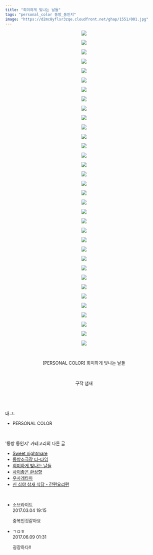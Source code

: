 ```yaml
---
title: "희미하게 빛나는 날들"
tags: "personal_color 동방_동인지"
image: "https://d2mc8yflsr3zqe.cloudfront.net/ghap/1551/001.jpg"
---
```

<div class="article">
<p style="text-align: center; clear: none; float: none;"><img src="{{ site.imgserver2 }}/ghap/1551/001.jpg"/></p>
<p style="text-align: center; clear: none; float: none;"><img src="{{ site.imgserver2 }}/ghap/1551/002.jpg"/></p>
<p style="text-align: center; clear: none; float: none;"><img src="{{ site.imgserver2 }}/ghap/1551/003.jpg"/></p>
<p style="text-align: center; clear: none; float: none;"><img src="{{ site.imgserver2 }}/ghap/1551/004.jpg"/></p>
<p style="text-align: center; clear: none; float: none;"><img src="{{ site.imgserver2 }}/ghap/1551/005.jpg"/></p>
<p style="text-align: center; clear: none; float: none;"><img src="{{ site.imgserver2 }}/ghap/1551/006.jpg"/></p>
<p style="text-align: center; clear: none; float: none;"><img src="{{ site.imgserver2 }}/ghap/1551/007.jpg"/></p>
<p style="text-align: center; clear: none; float: none;"><img src="{{ site.imgserver2 }}/ghap/1551/008.jpg"/></p>
<p style="text-align: center; clear: none; float: none;"><img src="{{ site.imgserver2 }}/ghap/1551/009.jpg"/></p>
<p style="text-align: center; clear: none; float: none;"><img src="{{ site.imgserver2 }}/ghap/1551/010.jpg"/></p>
<p style="text-align: center; clear: none; float: none;"><img src="{{ site.imgserver2 }}/ghap/1551/011.jpg"/></p>
<p style="text-align: center; clear: none; float: none;"><img src="{{ site.imgserver2 }}/ghap/1551/012.jpg"/></p>
<p style="text-align: center; clear: none; float: none;"><img src="{{ site.imgserver2 }}/ghap/1551/013.jpg"/></p>
<p style="text-align: center; clear: none; float: none;"><img src="{{ site.imgserver2 }}/ghap/1551/014.jpg"/></p>
<p style="text-align: center; clear: none; float: none;"><img src="{{ site.imgserver2 }}/ghap/1551/015.jpg"/></p>
<p style="text-align: center; clear: none; float: none;"><img src="{{ site.imgserver2 }}/ghap/1551/016.jpg"/></p>
<p style="text-align: center; clear: none; float: none;"><img src="{{ site.imgserver2 }}/ghap/1551/017.jpg"/></p>
<p style="text-align: center; clear: none; float: none;"><img src="{{ site.imgserver2 }}/ghap/1551/018.jpg"/></p>
<p style="text-align: center; clear: none; float: none;"><img src="{{ site.imgserver2 }}/ghap/1551/019.jpg"/></p>
<p style="text-align: center; clear: none; float: none;"><img src="{{ site.imgserver2 }}/ghap/1551/020.jpg"/></p>
<p style="text-align: center; clear: none; float: none;"><img src="{{ site.imgserver2 }}/ghap/1551/021.jpg"/></p>
<p style="text-align: center; clear: none; float: none;"><img src="{{ site.imgserver2 }}/ghap/1551/022.jpg"/></p>
<p style="text-align: center; clear: none; float: none;"><img src="{{ site.imgserver2 }}/ghap/1551/023.jpg"/></p>
<p style="text-align: center; clear: none; float: none;"><img src="{{ site.imgserver2 }}/ghap/1551/024.jpg"/></p>
<p style="text-align: center; clear: none; float: none;"><img src="{{ site.imgserver2 }}/ghap/1551/025.jpg"/></p>
<p style="text-align: center; clear: none; float: none;"><img src="{{ site.imgserver2 }}/ghap/1551/026.jpg"/></p>
<p style="text-align: center; clear: none; float: none;"><img src="{{ site.imgserver2 }}/ghap/1551/027.jpg"/></p>
<p style="text-align: center; clear: none; float: none;"><img src="{{ site.imgserver2 }}/ghap/1551/028.jpg"/></p>
<p style="text-align: center; clear: none; float: none;"><img src="{{ site.imgserver2 }}/ghap/1551/029.jpg"/></p>
<p style="text-align: center; clear: none; float: none;"><img src="{{ site.imgserver2 }}/ghap/1551/030.jpg"/></p>
<p style="text-align: center; clear: none; float: none;"><img src="{{ site.imgserver2 }}/ghap/1551/031.jpg"/></p>
<p style="text-align: center; clear: none; float: none;"><img src="{{ site.imgserver2 }}/ghap/1551/032.jpg"/></p>
<p style="text-align: center; clear: none; float: none;"><img src="{{ site.imgserver2 }}/ghap/1551/033.jpg"/></p>
<p style="text-align: center; clear: none; float: none;"><img src="{{ site.imgserver2 }}/ghap/1551/034.jpg"/></p>
<p style="text-align: center; clear: none; float: none;"><br/></p>
<p style="text-align: center; clear: none; float: none;">[PERSONAL COLOR] 희미하게 빛나는 날들</p>
<p style="text-align: center; clear: none; float: none;"><br/></p>
<p style="text-align: center; clear: none; float: none;">구작 냄새</p>
<p><br/></p>
</div><br/>
<div class="tagTrail">
<p>태그: </p>
<ul>
<li>PERSONAL COLOR</li>
</ul>
</div><br/>
<div class="another">
<p>'동방 동인지' 카테고리의 다른 글</p>
<ul>
<li><a href="/ghap_1553">Sweet nightmare</a></li>
<li><a href="/ghap_1552">동방소극장 티-타임</a></li>
<li><a href="/ghap_1551">희미하게 빛나는 날들</a></li>
<li><a href="/ghap_1550">사이좋은 환상향</a></li>
<li><a href="/ghap_1549">우사레타마</a></li>
<li><a href="/ghap_1548">신 심야 참새 식당 - 간편요리편</a></li>
</ul>
</div><br/>
<div class="cb_module cb_fluid">
<div class="cb_wrt cb_profile">
<div class="comment">
<ul>
<li class="cb_thumb_off" id="comment14931291">
<div class="cb_comment_area">
<div class="cb_info_area">
<div class="cb_section">
<span class="cb_nick_name">소브라이트</span>
</div>
<div class="cb_section">
<span class="cb_date">2017.03.04 19:15 </span>
</div>
</div>
<div class="cb_dsc_comment">
<p class="cb_dsc">
											중복인것같아요
										</p>
</div>
</div></li>
<li class="cb_thumb_off" id="comment15009117">
<div class="cb_comment_area">
<div class="cb_info_area">
<div class="cb_section">
<span class="cb_nick_name">ㄱㅁㅎ</span>
</div>
<div class="cb_section">
<span class="cb_date">2017.06.09 01:31 </span>
</div>
</div>
<div class="cb_dsc_comment">
<p class="cb_dsc">
											굉장하다!!
										</p>
</div>
</div></li>
</ul>
</div>
</div><!-- commentList close -->
</div><br/>
